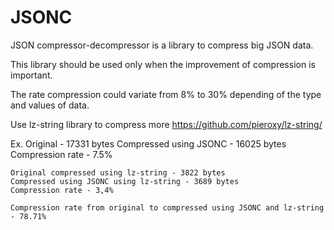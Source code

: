 JSONC
=====

JSON compressor-decompressor is a library to compress big JSON data.

This library should be used only when the improvement of compression is important.

The rate compression could variate from 8% to 30% depending of the type and values of data.

Use lz-string library to compress more https://github.com/pieroxy/lz-string/


Ex. Original - 17331 bytes
    Compressed using JSONC - 16025 bytes
    Compression rate - 7.5%

    Original compressed using lz-string - 3822 bytes
    Compressed using JSONC using lz-string - 3689 bytes
    Compression rate - 3,4%

    Compression rate from original to compressed using JSONC and lz-string - 78.71%